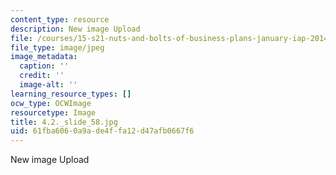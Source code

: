 ```yaml
---
content_type: resource
description: New image Upload
file: /courses/15-s21-nuts-and-bolts-of-business-plans-january-iap-2014/61fba6060a9ade4ffa12d47afb0667f6_4.2._slide_58.jpg
file_type: image/jpeg
image_metadata:
  caption: ''
  credit: ''
  image-alt: ''
learning_resource_types: []
ocw_type: OCWImage
resourcetype: Image
title: 4.2._slide_58.jpg
uid: 61fba606-0a9a-de4f-fa12-d47afb0667f6
---
```

New image Upload
